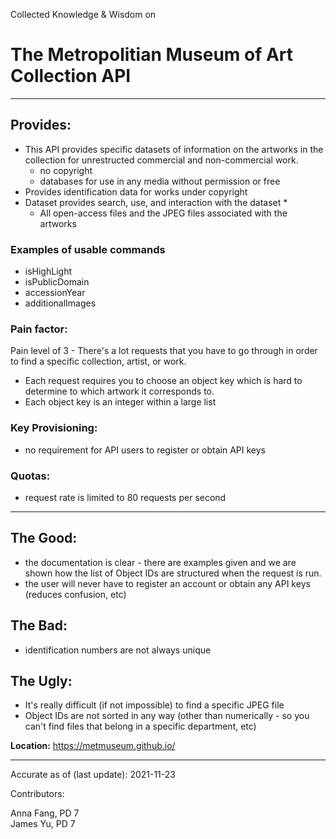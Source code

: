 Collected Knowledge & Wisdom on
# The Metropolitian Museum of Art Collection API 
---
## Provides:
* This API provides specific datasets of information on the artworks in the collection for unrestructed commercial and non-commercial work. 
    - no copyright 
    - databases for use in any media without permission or free 
* Provides identification data for works under copyright 
* Dataset provides search, use, and interaction with the dataset *
    - All open-access files and the JPEG files associated with the artworks 

### Examples of usable commands 
- isHighLight 
- isPublicDomain 
- accessionYear
- additionalImages 

### Pain factor: 

Pain level of 3 - There's a lot requests that you have to go through in order to find a specific collection, artist, or work. 
- Each request requires you to choose an object key which is hard to determine to which artwork it corresponds to. 
- Each object key is an integer within a large list 

### Key Provisioning:     
- no requirement for API users to register or obtain API keys 

### Quotas:
- request rate is limited to 80 requests per second 
---

## The Good:
- the documentation is clear - there are examples given and we are shown how the list of Object IDs are structured when the request is run. 
- the user will never have to register an account or obtain any API keys (reduces confusion, etc) 

## The Bad:
- identification numbers are not always unique 

## The Ugly:
- It's really difficult (if not impossible) to find a specific JPEG file
- Object IDs are not sorted in any way (other than numerically - so you can't find files that belong in a specific department, etc)


**Location:** https://metmuseum.github.io/

---

Accurate as of (last update):    2021-11-23

Contributors:

Anna Fang, PD 7  
James Yu, PD 7  
